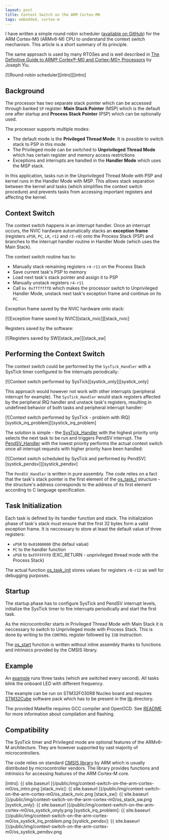 ```yaml
---
layout: post
title: Context Switch on the ARM Cortex-M0
tags: embedded, cortex-m
---
```


I have written a simple round-robin scheduler ([available on GitHub][1]) for the
ARM Cortex-M0 (ARMv6-M) CPU to understand the context switch mechanism. This
article is a short summary of its principle.

The same approach is used by many RTOSes and is well described in
[The Definitive Guide to ARM® Cortex®-M0 and Cortex-M0+ Processors][2] by
Joseph Yiu.

[![Round-robin scheduler][intro]][intro]

<!--more-->

## Background

The processor has two separate stack pointer which can be accessed through banked
``SP`` register: **Main Stack Pointer** (MSP) which is the default one after
startup and **Process Stack Pointer** (PSP) which can be optionally used.

The processor supports multiple modes:

  - The default mode is the **Privileged Thread Mode**. It is possible to switch
    stack to PSP in this mode
  - The Privileged mode can be switched to **Unprivileged Thread Mode** which has
    certain register and memory access restrictions
  - Exceptions and interrupts are handled in the **Handler Mode** which uses the
    MSP stack.

In this application, tasks run in the Unprivileged Thread Mode with PSP and
kernel runs in the Handler Mode with MSP. This allows stack separation
between the kernel and tasks (which simplifies the context switch procedure) and
prevents tasks from accessing important registers and affecting the kernel.

## Context Switch

The context switch happens in an interrupt handler. Once an interrupt occurs,
the NVIC hardware automatically stacks an **exception frame** (registers
``xPSR``, ``PC``, ``LR``, ``r12`` and ``r3-r0``) onto the Process Stack (PSP)
and branches to the interrupt handler routine in Handler Mode (which uses the
Main Stack).

The context switch routine has to:

  - Manually stack remaining registers ``r4-r11`` on the Process Stack
  - Save current task's PSP to memory
  - Load next task's stack pointer and assign it to PSP
  - Manually unstack registers ``r4-r11``
  - Call ``bx 0xfffffffD`` which makes the processor switch to Unprivileged
    Handler Mode, unstack next task's exception frame and continue on its ``PC``.

Exception frame saved by the NVIC hardware onto stack:

[![Exception frame saved by NVIC][stack_nvic]][stack_nvic]

Registers saved by the software:

[![Registers saved by SW][stack_sw]][stack_sw]

## Performing the Context Switch

The context switch could be performed by the ``SysTick_Handler`` with a SysTick
timer configured to fire interrupts periodically:

[![Context switch performed by SysTick][systick_only]][systick_only]

This approach would however not work with other interrupts (peripheral interrupt
for example). The ``SysTick_Handler`` would stack registers affected by the
peripheral IRQ handler and unstack task's registers, resulting in undefined
behavior of both tasks and peripheral interrupt handler:

[![Context switch performed by SysTick - problem with IRQ][systick_irq_problem]][systick_irq_problem]

The solution is simple - the [SysTick_Handler][3] with the highest priority
only selects the next task to be run and triggers PendSV interrupt.
The [PendSV_Handler][4] with the lowest priority performs the actual
context switch once all interrupt requests with higher priority have been
handled:

[![Context switch scheduled by SysTick and performed by PendSV][systick_pendsv]][systick_pendsv]

The ``PendSV_Handler`` is written in pure assembly. The code relies on a fact
that the task's stack pointer is the first element of the [os_task_t][5]
structure - the structure's address corresponds to the address of its first
element according to C language specification.

## Task Initialization

Each task is defined by its handler function and stack. The initialization phase
of task's stack must ensure that the first 32 bytes form a valid exception
frame. It is neccessary to store at least the default value of three registers:

  - ``xPSR`` to ``0x01000000`` (the defaul value)
  - ``PC`` to the handler function
  - ``xPSR`` to ``0xFFFFFFFD`` (EXC_RETURN - unprivileged thread mode with the
    Process Stack)

The actual function [os_task_init][6] stores values for registers ``r0-r12`` as
well for debugging purposes.

## Startup

The startup phase has to configure SysTick and PendSV interrupt levels,
initialize the SysTick timer to fire interrupts periodically and start the
first task.

As the microcontroller starts in Privileged Thread Mode with Main Stack it is
neccessary to switch to Unprivileged mode with Process Stack. This is done by
writing to the ``CONTROL`` register followed by ``ISB`` instruction.

The [os_start][7] function is written without inline assembly thanks to
functions and intrinsics provided by the CMSIS library.

## Example

An [example][8] runs three tasks (which are switched every second). All tasks
blink the onboard LED with different frequency.

The example can be run on STM32F030R8 Nucleo board and requires [STM32Cube][9]
software pack which has to be present in the [lib][10] directory.

The provided Makefile requires GCC compiler and OpenOCD. See
[README][11] for more information about compilation and flashing.

## Compatibility

The SysTick timer and Privileged mode are optional features of the ARMv6-M
architecture. They are however supported by vast majority of microcontrollers.

The code relies on standard [CMSIS library][12] by ARM which is usually
distributed by microcontroller vendors. The library provides functions and
intrinsics for accessing features of the ARM Cortex-M core.

[1]: https://github.com/adamheinrich/os.h/tree/blog_2016_07
[2]: http://store.elsevier.com/The-Definitive-Guide-to-ARM%C2%AE-Cortex%C2%AE-M0-and-Cortex-M0+-Processors/Joseph-Yiu/isbn-9780128032770/
[3]: https://github.com/adamheinrich/os.h/blob/blog_2016_07/src/os.c#L96
[4]: https://github.com/adamheinrich/os.h/blob/blog_2016_07/src/os_pendsv_handler.s
[5]: https://github.com/adamheinrich/os.h/blob/blog_2016_07/src/os.c#L8
[6]: https://github.com/adamheinrich/os.h/blob/blog_2016_07/src/os.c#L32
[7]: https://github.com/adamheinrich/os.h/blob/blog_2016_07/src/os.c#L74
[8]: https://github.com/adamheinrich/os.h/blob/blog_2016_07/examples/stm32f030x8/main.c
[9]: http://www.st.com/content/st_com/en/products/embedded-software/mcus-embedded-software/stm32-embedded-software/stm32cube-embedded-software.html?querycriteria=productId=LN1897
[10]: https://github.com/adamheinrich/os.h/tree/blog_2016_07/examples/lib
[11]: https://github.com/adamheinrich/os.h/blob/blog_2016_07/examples/stm32f030x8
[12]: http://www.arm.com/products/processors/cortex-m/cortex-microcontroller-software-interface-standard.php

[intro]: {{ site.baseurl }}/public/img/context-switch-on-the-arm-cortex-m0/os_intro.png
[stack_nvic]: {{ site.baseurl }}/public/img/context-switch-on-the-arm-cortex-m0/os_stack_nvic.png
[stack_sw]: {{ site.baseurl }}/public/img/context-switch-on-the-arm-cortex-m0/os_stack_sw.png
[systick_only]: {{ site.baseurl }}/public/img/context-switch-on-the-arm-cortex-m0/os_systick_onyly.png
[systick_irq_problem]: {{ site.baseurl }}/public/img/context-switch-on-the-arm-cortex-m0/os_systick_irq_problem.png
[systick_pendsv]: {{ site.baseurl }}/public/img/context-switch-on-the-arm-cortex-m0/os_systick_pendsv.png